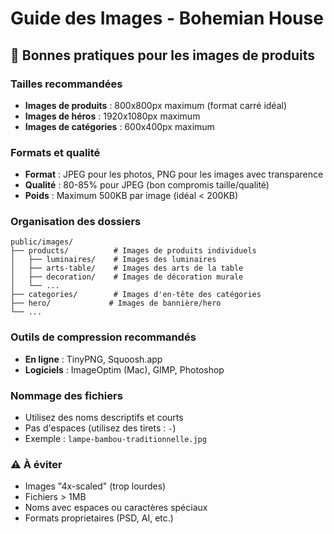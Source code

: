 # Guide des Images - Bohemian House

## 📸 Bonnes pratiques pour les images de produits

### Tailles recommandées
- **Images de produits** : 800x800px maximum (format carré idéal)
- **Images de héros** : 1920x1080px maximum
- **Images de catégories** : 600x400px maximum

### Formats et qualité
- **Format** : JPEG pour les photos, PNG pour les images avec transparence
- **Qualité** : 80-85% pour JPEG (bon compromis taille/qualité)
- **Poids** : Maximum 500KB par image (idéal < 200KB)

### Organisation des dossiers
```
public/images/
├── products/          # Images de produits individuels
│   ├── luminaires/    # Images des luminaires
│   ├── arts-table/    # Images des arts de la table
│   ├── decoration/    # Images de décoration murale
│   └── ...
├── categories/        # Images d'en-tête des catégories
├── hero/             # Images de bannière/hero
└── ...
```

### Outils de compression recommandés
- **En ligne** : TinyPNG, Squoosh.app
- **Logiciels** : ImageOptim (Mac), GIMP, Photoshop

### Nommage des fichiers
- Utilisez des noms descriptifs et courts
- Pas d'espaces (utilisez des tirets : `-`)
- Exemple : `lampe-bambou-traditionnelle.jpg`

### ⚠️ À éviter
- Images "4x-scaled" (trop lourdes)
- Fichiers > 1MB
- Noms avec espaces ou caractères spéciaux
- Formats proprietaires (PSD, AI, etc.)
